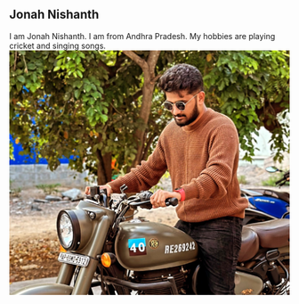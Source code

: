 ## Jonah Nishanth
I am Jonah Nishanth. I am from Andhra Pradesh. My hobbies are playing cricket and singing songs.
![my image](Jonah.jpg)
